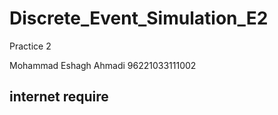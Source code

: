 # Discrete_Event_Simulation_E2

Practice 2

Mohammad Eshagh Ahmadi
96221033111002

## internet require ##
